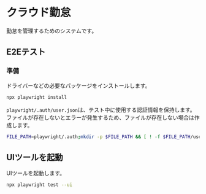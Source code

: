 # クラウド勤怠

勤怠を管理するためのシステムです。

## E2Eテスト

### 準備

ドライバーなどの必要なパッケージをインストールします。

```sh
npx playwright install
```

`playwright/.auth/user.json`は、テスト中に使用する認証情報を保持します。\
ファイルが存在しないとエラーが発生するため、ファイルが存在しない場合は作成します。

```sh
FILE_PATH=playwright/.auth;mkdir -p $FILE_PATH && [ ! -f $FILE_PATH/user.json ] && touch $FILE_PATH/user.json && echo "{}" > $FILE_PATH/user.json
```

## UIツールを起動

UIツールを起動します。

```sh
npx playwright test --ui
```
